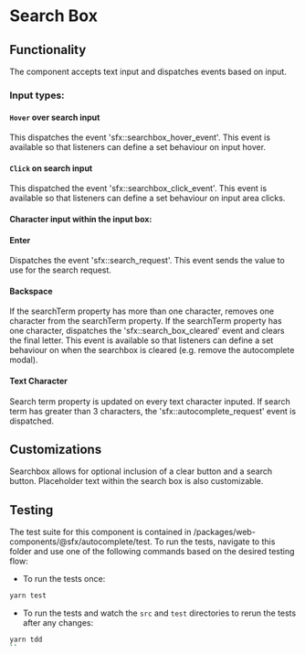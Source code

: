 # Search Box

## Functionality

The component accepts text input and dispatches events based on input.

### Input types:

#### `Hover` over search input

This dispatches the event 'sfx::searchbox_hover_event'. This event is available so that listeners can define a set behaviour on input hover.

#### `Click` on search input

This dispatched the event 'sfx::searchbox_click_event'. This event is available so that listeners can define a set behaviour on input area clicks.

#### Character input within the input box:

#### Enter

Dispatches the event 'sfx::search_request'. This event sends the value to use for the search request.

#### Backspace

If the searchTerm property has more than one character, removes one character from the searchTerm property.
If the searchTerm property has one character, dispatches the 'sfx::search_box_cleared' event and clears the final letter. This event is available so that listeners can define a set behaviour on when the searchbox is cleared (e.g. remove the autocomplete modal).

#### Text Character

Search term property is updated on every text character inputed.
If search term has greater than 3 characters, the 'sfx::autocomplete_request' event is dispatched.

## Customizations

Searchbox allows for optional inclusion of a clear button and a search button. Placeholder text within the search box is also customizable.

## Testing

The test suite for this component is contained in /packages/web-components/@sfx/autocomplete/test.
To run the tests, navigate to this folder and use one of the following commands based on the desired testing flow:

- To run the tests once:

```sh
yarn test
```

- To run the tests and watch the `src` and `test` directories to rerun the tests after any changes:

```sh
yarn tdd
``
```

